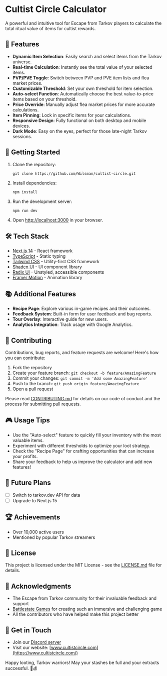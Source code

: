 # Cultist Circle Calculator

A powerful and intuitive tool for Escape from Tarkov players to calculate the total ritual value of items for cultist rewards.

## 🌟 Features

- **Dynamic Item Selection**: Easily search and select items from the Tarkov universe.
- **Real-time Calculation**: Instantly see the total value of your selected items.
- **PVP/PVE Toggle**: Switch between PVP and PVE item lists and flea market prices.
- **Customizable Threshold**: Set your own threshold for item selection.
- **Auto-select Function**: Automatically choose the best value-to-price items based on your threshold.
- **Price Override**: Manually adjust flea market prices for more accurate calculations.
- **Item Pinning**: Lock in specific items for your calculations.
- **Responsive Design**: Fully functional on both desktop and mobile devices.
- **Dark Mode**: Easy on the eyes, perfect for those late-night Tarkov sessions.

## 🚀 Getting Started

1. Clone the repository:
   ```
   git clone https://github.com/Wilsman/cultist-circle.git
   ```

2. Install dependencies:
   ```
   npm install
   ```

3. Run the development server:
   ```
   npm run dev
   ```

4. Open [http://localhost:3000](http://localhost:3000) in your browser.

## 🛠 Tech Stack

- [Next.js 14](https://nextjs.org/) - React framework
- [TypeScript](https://www.typescriptlang.org/) - Static typing
- [Tailwind CSS](https://tailwindcss.com/) - Utility-first CSS framework
- [Shadcn UI](https://ui.shadcn.com/) - UI component library
- [Radix UI](https://www.radix-ui.com/) - Unstyled, accessible components
- [Framer Motion](https://www.framer.com/motion/) - Animation library

## 📚 Additional Features

- **Recipe Page**: Explore various in-game recipes and their outcomes.
- **Feedback System**: Built-in form for user feedback and bug reports.
- **Tour Overlay**: Interactive guide for new users.
- **Analytics Integration**: Track usage with Google Analytics.

## 🤝 Contributing

Contributions, bug reports, and feature requests are welcome! Here's how you can contribute:

1. Fork the repository
2. Create your feature branch: `git checkout -b feature/AmazingFeature`
3. Commit your changes: `git commit -m 'Add some AmazingFeature'`
4. Push to the branch: `git push origin feature/AmazingFeature`
5. Open a pull request

Please read [CONTRIBUTING.md](CONTRIBUTING.md) for details on our code of conduct and the process for submitting pull requests.

## 🎮 Usage Tips

- Use the "Auto-select" feature to quickly fill your inventory with the most valuable items.
- Experiment with different thresholds to optimize your loot strategy.
- Check the "Recipe Page" for crafting opportunities that can increase your profits.
- Share your feedback to help us improve the calculator and add new features!

## 🔮 Future Plans

- [ ] Switch to tarkov.dev API for data
- [ ] Upgrade to Next.js 15

## 🏆 Achievements

- Over 10,000 active users
- Mentioned by popular Tarkov streamers

## 📜 License

This project is licensed under the MIT License - see the [LICENSE.md](LICENSE.md) file for details.

## 🙏 Acknowledgments

- The Escape from Tarkov community for their invaluable feedback and support
- [Battlestate Games](https://www.escapefromtarkov.com/) for creating such an immersive and challenging game
- All the contributors who have helped make this project better

## 💬 Get in Touch

- Join our [Discord server](https://discord.gg/cultistcircle)
- Visit our website: [www.cultistcircle.com](https://www.cultistcircle.com/)

Happy looting, Tarkov warriors! May your stashes be full and your extracts successful. 🎒💰
